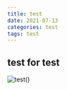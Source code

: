 ```yaml
---
title: test
date: 2021-07-13 
categories: test
tags: test
---
```


## test for test
![test](https://gtrboy.github.io/img/test.png)()

